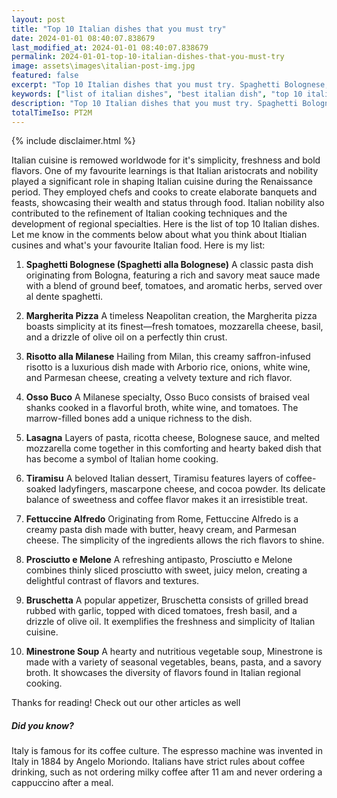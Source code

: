 ```yaml
---
layout: post
title: "Top 10 Italian dishes that you must try"
date: 2024-01-01 08:40:07.838679
last_modified_at: 2024-01-01 08:40:07.838679
permalink: 2024-01-01-top-10-italian-dishes-that-you-must-try
image: assets\images\italian-post-img.jpg
featured: false
excerpt: "Top 10 Italian dishes that you must try. Spaghetti Bolognese, Lasagna, Tiramisu made it to my top 10 list! Click to see which all dishes made it to the top 10."
keywords: ["list of italian dishes", "best italian dish", "top 10 italian dishes to try out"]
description: "Top 10 Italian dishes that you must try. Spaghetti Bolognese, Lasagna, Tiramisu made it to my top 10 list! Click to see which all dishes made it to the top 10."
totalTimeIso: PT2M
---
```


{% include disclaimer.html %}

Italian cuisine is remowed worldwode for it's simplicity, freshness and bold flavors. One of my favourite learnings is that Italian aristocrats and nobility played a significant role in shaping Italian cuisine during the Renaissance period. They employed chefs and cooks to create elaborate banquets and feasts, showcasing their wealth and status through food. Italian nobility also contributed to the refinement of Italian cooking techniques and the development of regional specialties. Here is the list of top 10 Italian dishes. Let me know in the comments below about what you think about Itialian cusines and what's your favourite Italian food. Here is my list:


1. **Spaghetti Bolognese (Spaghetti alla Bolognese)**
A classic pasta dish originating from Bologna, featuring a rich and savory meat sauce made with a blend of ground beef, tomatoes, and aromatic herbs, served over al dente spaghetti.

2. **Margherita Pizza**
A timeless Neapolitan creation, the Margherita pizza boasts simplicity at its finest—fresh tomatoes, mozzarella cheese, basil, and a drizzle of olive oil on a perfectly thin crust.

3. **Risotto alla Milanese**
Hailing from Milan, this creamy saffron-infused risotto is a luxurious dish made with Arborio rice, onions, white wine, and Parmesan cheese, creating a velvety texture and rich flavor.

4. **Osso Buco**
A Milanese specialty, Osso Buco consists of braised veal shanks cooked in a flavorful broth, white wine, and tomatoes. The marrow-filled bones add a unique richness to the dish.

5. **Lasagna**
Layers of pasta, ricotta cheese, Bolognese sauce, and melted mozzarella come together in this comforting and hearty baked dish that has become a symbol of Italian home cooking.

6. **Tiramisu**
A beloved Italian dessert, Tiramisu features layers of coffee-soaked ladyfingers, mascarpone cheese, and cocoa powder. Its delicate balance of sweetness and coffee flavor makes it an irresistible treat.

7. **Fettuccine Alfredo**
Originating from Rome, Fettuccine Alfredo is a creamy pasta dish made with butter, heavy cream, and Parmesan cheese. The simplicity of the ingredients allows the rich flavors to shine.

8. **Prosciutto e Melone**
A refreshing antipasto, Prosciutto e Melone combines thinly sliced prosciutto with sweet, juicy melon, creating a delightful contrast of flavors and textures.

9. **Bruschetta**
A popular appetizer, Bruschetta consists of grilled bread rubbed with garlic, topped with diced tomatoes, fresh basil, and a drizzle of olive oil. It exemplifies the freshness and simplicity of Italian cuisine.

10. **Minestrone Soup**
A hearty and nutritious vegetable soup, Minestrone is made with a variety of seasonal vegetables, beans, pasta, and a savory broth. It showcases the diversity of flavors found in Italian regional cooking.

Thanks for reading! Check out our other articles as well

<div class="card" style="margin-bottom:1rem">
  <div class="card-body">
    <h5 class="card-title">Did you know?</h5>
    <p class="card-text">Italy is famous for its coffee culture. The espresso machine was invented in Italy in 1884 by Angelo Moriondo. Italians have strict rules about coffee drinking, such as not ordering milky coffee after 11 am and never ordering a cappuccino after a meal.</p>
  </div>
</div>